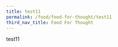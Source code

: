 ```yaml
---
title: test11
permalink: /food/food-for-thought/test11
third_nav_title: Food For Thought
---
```

test11